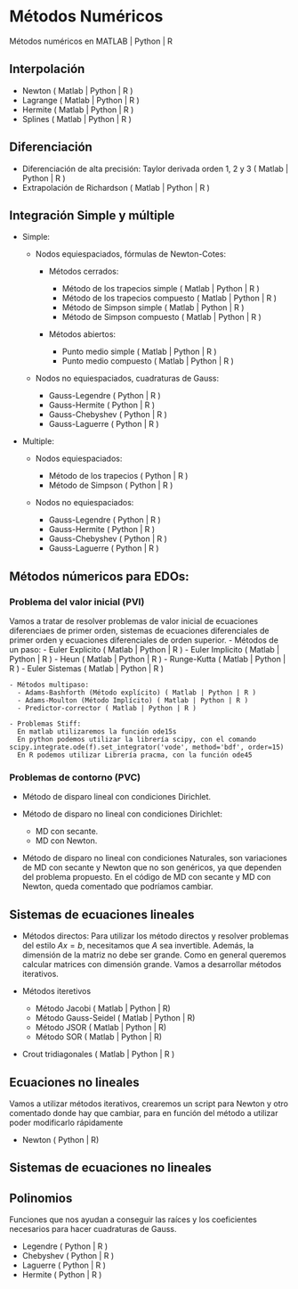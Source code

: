# Métodos Numéricos

Métodos numéricos en MATLAB | Python | R

## Interpolación
  - Newton ( Matlab | Python | R )
  - Lagrange ( Matlab | Python | R )
  - Hermite ( Matlab | Python | R )
  - Splines ( Matlab | Python | R )

## Diferenciación
  - Diferenciación de alta precisión: Taylor derivada orden 1, 2 y 3 ( Matlab | Python | R )
  - Extrapolación de Richardson ( Matlab | Python | R )

## Integración Simple y múltiple
  
  - Simple:
    - Nodos equiespaciados, fórmulas de Newton-Cotes:
      - Métodos cerrados:
        - Método de los trapecios simple ( Matlab | Python | R )
        - Método de los trapecios compuesto ( Matlab | Python | R )
        - Método de Simpson simple ( Matlab | Python | R )
        - Método de Simpson compuesto ( Matlab | Python | R )

      - Métodos abiertos:
        - Punto medio simple ( Matlab | Python | R )
        - Punto medio compuesto ( Matlab | Python | R )

    - Nodos no equiespaciados, cuadraturas de Gauss:
        - Gauss-Legendre ( Python | R )
        - Gauss-Hermite ( Python | R )
        - Gauss-Chebyshev ( Python | R )
        - Gauss-Laguerre ( Python | R )
  
  - Multiple:

    - Nodos equiespaciados:
      - Método de los trapecios ( Python | R )
      - Método de Simpson ( Python | R )
      
    - Nodos no equiespaciados:
        - Gauss-Legendre ( Python | R )
        - Gauss-Hermite ( Python | R )
        - Gauss-Chebyshev ( Python | R )
        - Gauss-Laguerre ( Python | R )

## Métodos númericos para EDOs: 
### Problema del valor inicial (PVI)
  Vamos a tratar de resolver problemas de valor inicial de ecuaciones diferenciaes de primer orden, sistemas de ecuaciones diferenciales de primer orden y ecuaciones diferenciales de orden superior.
    - Métodos de un paso:
      - Euler Explicito  ( Matlab | Python | R )
      - Euler Implicito ( Matlab | Python | R )
      - Heun  ( Matlab | Python | R )
      - Runge-Kutta ( Matlab | Python | R )
      - Euler Sistemas ( Matlab | Python | R )

    - Métodos multipaso:
      - Adams-Bashforth (Método explícito) ( Matlab | Python | R )
      - Adams-Moulton (Método Implícito) ( Matlab | Python | R )
      - Predictor-corrector ( Matlab | Python | R )

    - Problemas Stiff:
      En matlab utilizaremos la función ode15s
      En python podemos utilizar la librería scipy, con el comando scipy.integrate.ode(f).set_integrator('vode', method='bdf', order=15)
      En R podemos utilizar Librería pracma, con la función ode45

### Problemas de contorno (PVC)

  - Método de disparo lineal con condiciones Dirichlet.
  - Método de disparo no lineal con condiciones Dirichlet:
    - MD con secante.
    - MD con Newton.
    
  - Método de disparo no lineal con condiciones Naturales, son variaciones de MD con secante y Newton que no son genéricos, ya que dependen del problema propuesto.
  En el código de MD con secante y MD con Newton, queda comentado que podríamos cambiar.
    

## Sistemas de ecuaciones lineales
  - Métodos directos:
    Para utilizar los método directos y resolver problemas del estilo $Ax = b$, necesitamos que $A$ sea invertible. Además, la dimensión de la matriz no debe ser grande.
    Como en general queremos calcular matrices con dimensión grande. Vamos a desarrollar métodos iterativos.

  - Métodos iteretivos
    - Método Jacobi ( Matlab | Python | R)
    - Método Gauss-Seidel ( Matlab | Python | R)
    - Método JSOR ( Matlab | Python | R)
    - Método SOR ( Matlab | Python | R)

  - Crout tridiagonales ( Matlab | Python | R )

## Ecuaciones no lineales
  
  Vamos a utilizar métodos iterativos, crearemos un script para Newton y otro comentado donde hay que cambiar, para en función del método a utilizar poder modificarlo rápidamente
  - Newton ( Python | R)

  
## Sistemas de ecuaciones no lineales

## Polinomios
Funciones que nos ayudan a conseguir las raíces y los coeficientes necesarios para hacer cuadraturas de Gauss.
  - Legendre ( Python | R )
  - Chebyshev ( Python | R )
  - Laguerre ( Python | R )
  - Hermite ( Python | R )

